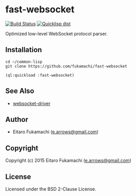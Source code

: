 # fast-websocket

[![Build Status](https://travis-ci.org/fukamachi/fast-websocket.svg?branch=master)](https://travis-ci.org/fukamachi/fast-websocket)
[![Quicklisp dist](http://quickdocs.org/badge/fast-websocket.svg)](http://quickdocs.org/fast-websocket/)

Optimized low-level WebSocket protocol parser.

## Installation

```
cd ~/common-lisp
git clone https://github.com/fukamachi/fast-websocket
```

```
(ql:quickload :fast-websocket)
```

## See Also

* [websocket-driver](https://github.com/fukamachi/websocket-driver)

## Author

* Eitaro Fukamachi (e.arrows@gmail.com)

## Copyright

Copyright (c) 2015 Eitaro Fukamachi (e.arrows@gmail.com)

## License

Licensed under the BSD 2-Clause License.
